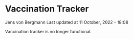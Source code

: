 Vaccination Tracker
================
Jens von Bergmann
Last updated at 11 October, 2022 - 18:08

Vaccination tracker is no longer functional.
